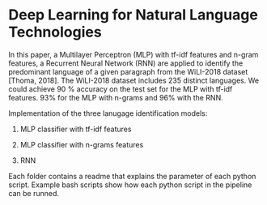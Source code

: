 # Deep Learning for Natural Language Technologies

In this paper, a Multilayer Perceptron (MLP) with tf-idf features and n-gram features, a Recurrent Neural Network (RNN) are applied to identify the predominant language of a given paragraph from the WiLI-2018 dataset [Thoma, 2018]. The WiLI-2018 dataset includes 235 distinct languages. We could achieve 90 % accuracy on the test set for the MLP with tf-idf features. 93% for the MLP with n-grams and 96% with the RNN.


Implementation of the three lanugage identification models:

1. MLP classifier with tf-idf features
 
2. MLP classifier with n-grams features

2. RNN

Each folder contains a readme that explains the parameter of each python script. Example bash scripts show how each python script in the pipeline can be runned.
